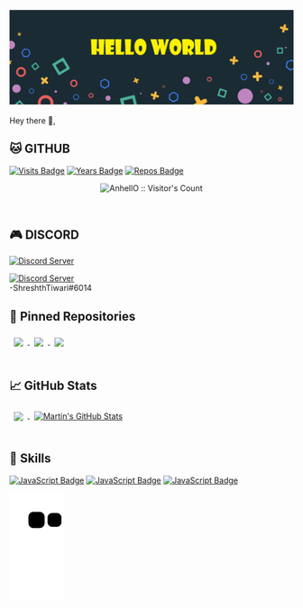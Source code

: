 [![header](./assets/header.png)](https://github.com/ShreshthTiwari)
<br>
<br>
Hey there 👋,
<br>

## 🐱 GITHUB

[![Visits Badge](https://badges.pufler.dev/visits/ShreshthTiwari/ShreshthTiwari)](https://github.com/ShreshthTiwari)
[![Years Badge](https://badges.pufler.dev/years/ShreshthTiwari)](https://github.com/ShreshthTiwari)
[![Repos Badge](https://badges.pufler.dev/repos/ShreshthTiwari)](https://github.com/ShreshthTiwari?tab=repositories)
<p align="center"><img src="https://profile-counter.glitch.me/{AnhellO}/count.svg" alt="AnhellO :: Visitor's Count" /></p>
<br>

## 🎮 DISCORD

[![Discord Server](https://camo.githubusercontent.com/3f990cfefb64f13d28397fe586c3aa38a81fde585de479205d63c79363ebe07a/68747470733a2f2f696d672e736869656c64732e696f2f62616467652f446973636f72642d3732383944413f7374796c653d666f722d7468652d6261646765266c6f676f3d646973636f7264266c6f676f436f6c6f723d7768697465)](https://discord.com/invite/Z2t6Ury5P9)
<br>

[![Discord Server](https://img.shields.io/discord/821078039576051753?label=Discord&style=plastic)](https://discord.com/invite/Z2t6Ury5P9)
<br>
-ShreshthTiwari#6014
<br>

## 📌 Pinned Repositories

<a href="https://github.com/braydoncoyer/tailwindcss-v2-dark-mode-template">
  <img align="center" style="margin:0.5rem" src="https://github-readme-stats.vercel.app/api/pin/?username=ShreshthTiwari&repo=B0T&title_color=00FF00&text_color=FFFF00&icon_color=87ceeb&bg_color=000000" />
</a>
<a href="https://github.com/braydoncoyer/tailwindcss-v2-dark-mode-template">
  <img align="center" style="margin:0.5rem" src="https://github-readme-stats.vercel.app/api/pin/?username=ShreshthTiwari&repo=PteroStats-Fork&title_color=00FF00&text_color=FFFF00&icon_color=87ceeb&bg_color=000000" />
</a>
<a href="https://github.com/braydoncoyer/tailwindcss-v2-dark-mode-template">
  <img align="center" style="margin:0.5rem" src="https://github-readme-stats.vercel.app/api/pin/?username=ShreshthTiwari&repo=ShreshthTiwari&title_color=00FF00&text_color=FFFF00&icon_color=87ceeb&bg_color=000000" />
</a>
<br>
<br>

## 📈 GitHub Stats

<a href="https://github.com/braydoncoyer">
  <img align="center" style="margin:0.5rem" src="https://github-readme-stats.vercel.app/api/top-langs/?username=ShreshthTiwari&hide=html,css&title_color=00FF00&text_color=FFFF00&icon_color=87ceeb&bg_color=000000" />
</a>
<a href="https://github.com/braydoncoyer">
  <img align="center" style="margin:0.5rem" src="https://github-readme-stats.vercel.app/api?username=ShreshthTiwari&show_icons=true&line_height=27&count_private=true&title_color=00FF00&text_color=FFFF00&icon_color=87ceeb&bg_color=000000" alt="Martin's GitHub Stats" />
</a>
<br>
<br>

## 💼 Skills

[![JavaScript Badge](https://img.shields.io/badge/Javascript-informational?style=plastic&logo=javascript&logoColor=87ceeb&color=000000)](https://github.com/ShreshthTiwari)
[![JavaScript Badge](https://img.shields.io/badge/C-informational?style=plastic&logo=c&logoColor=87ceeb&color=000000)](https://github.com/ShreshthTiwari)
[![JavaScript Badge](https://img.shields.io/badge/C++-informational?style=plastic&logo=cplusplus&logoColor=87ceeb&color=000000)](https://github.com/ShreshthTiwari)

![Snake animation](https://github.com/rafaballerini/rafaballerini/blob/output/github-contribution-grid-snake.svg)